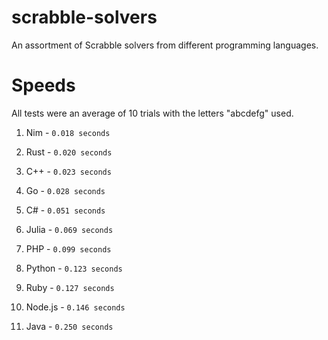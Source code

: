 # scrabble-solvers
An assortment of Scrabble solvers from different programming languages.

# Speeds
All tests were an average of 10 trials with the letters "abcdefg" used.

1. Nim - `0.018 seconds`

2. Rust - `0.020 seconds`

3. C++ - `0.023 seconds`

4. Go - `0.028 seconds`

5. C# - `0.051 seconds`

6. Julia - `0.069 seconds`
  
7. PHP - `0.099 seconds`

8. Python - `0.123 seconds`

9. Ruby - `0.127 seconds`

10. Node.js - `0.146 seconds`

11. Java - `0.250 seconds`
